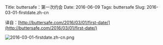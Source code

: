Title: buttersafe：第一次约会
Date: 2016-06-09
Tags: buttersafe
Slug: 2016-03-01-firstdate.zh-cn

译自：[http://buttersafe.com/2016/03/01/first-date/](http://buttersafe.com/2016/03/01/first-date/)


![2016-03-01-firstdate.zh-cn.png](/static/images/comics/2016-03-01-firstdate.zh-cn.png)
